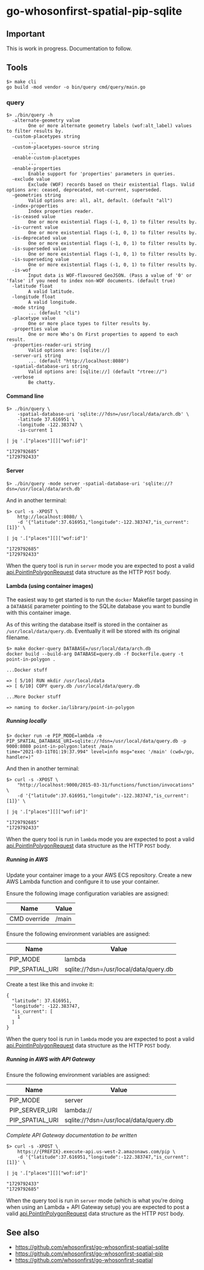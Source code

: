 # go-whosonfirst-spatial-pip-sqlite

## Important

This is work in progress. Documentation to follow.

## Tools

```
$> make cli
go build -mod vendor -o bin/query cmd/query/main.go
```

### query

```
$> ./bin/query -h
  -alternate-geometry value
    	One or more alternate geometry labels (wof:alt_label) values to filter results by.
  -custom-placetypes string
    	...
  -custom-placetypes-source string
    	...
  -enable-custom-placetypes
    	...
  -enable-properties
    	Enable support for 'properties' parameters in queries.
  -exclude value
    	Exclude (WOF) records based on their existential flags. Valid options are: ceased, deprecated, not-current, superseded.
  -geometries string
    	Valid options are: all, alt, default. (default "all")
  -index-properties
    	Index properties reader.
  -is-ceased value
    	One or more existential flags (-1, 0, 1) to filter results by.
  -is-current value
    	One or more existential flags (-1, 0, 1) to filter results by.
  -is-deprecated value
    	One or more existential flags (-1, 0, 1) to filter results by.
  -is-superseded value
    	One or more existential flags (-1, 0, 1) to filter results by.
  -is-superseding value
    	One or more existential flags (-1, 0, 1) to filter results by.
  -is-wof
    	Input data is WOF-flavoured GeoJSON. (Pass a value of '0' or 'false' if you need to index non-WOF documents. (default true)
  -latitude float
    	A valid latitude.
  -longitude float
    	A valid longitude.
  -mode string
    	... (default "cli")
  -placetype value
    	One or more place types to filter results by.
  -properties value
    	One or more Who's On First properties to append to each result.
  -properties-reader-uri string
    	Valid options are: [sqlite://]
  -server-uri string
    	... (default "http://localhost:8080")
  -spatial-database-uri string
    	Valid options are: [sqlite://] (default "rtree://")
  -verbose
    	Be chatty.
```

#### Command line

```
$> ./bin/query \
	-spatial-database-uri 'sqlite://?dsn=/usr/local/data/arch.db' \
	-latitude 37.616951 \
	-longitude -122.383747 \
	-is-current 1

| jq '.["places"][]["wof:id"]'

"1729792685"
"1729792433"
```

#### Server

```
$> ./bin/query -mode server -spatial-database-uri 'sqlite://?dsn=/usr/local/data/arch.db'
```

And in another terminal:

```
$> curl -s -XPOST \
	http://localhost:8080/ \
	-d '{"latitude":37.616951,"longitude":-122.383747,"is_current":[1]}' \

| jq '.["places"][]["wof:id"]'

"1729792685"
"1729792433"
```

When the query tool is run in `server` mode you are expected to post a valid [api.PointInPolygonRequest](https://github.com/whosonfirst/go-whosonfirst-spatial/blob/main/api/pointinpolygon.go#L11) data structure as the HTTP `POST` body.

#### Lambda (using container images)

The easiest way to get started is to run the `docker` Makefile target passing in a `DATABASE` parameter pointing to the SQLite database you want to bundle with this container image.

As of this writing the database itself is stored in the container as `/usr/local/data/query.db`. Eventually it will be stored with its original filename.

```
$> make docker-query DATABASE=/usr/local/data/arch.db
docker build --build-arg DATABASE=query.db -f Dockerfile.query -t point-in-polygon .

...Docker stuff

=> [ 5/10] RUN mkdir /usr/local/data
=> [ 6/10] COPY query.db /usr/local/data/query.db

...More Docker stuff

=> naming to docker.io/library/point-in-polygon   
```

##### Running locally

```
$> docker run -e PIP_MODE=lambda -e PIP_SPATIAL_DATABASE_URI=sqlite://?dsn=/usr/local/data/query.db -p 9000:8080 point-in-polygon:latest /main
time="2021-03-11T01:19:37.994" level=info msg="exec '/main' (cwd=/go, handler=)"
```

And then in another terminal:

```
$> curl -s -XPOST \
	"http://localhost:9000/2015-03-31/functions/function/invocations" \
	-d '{"latitude":37.616951,"longitude":-122.383747,"is_current":[1]}' \

| jq '.["places"][]["wof:id"]'

"1729792685"
"1729792433"
```

When the query tool is run in `lambda` mode you are expected to post a valid [api.PointInPolygonRequest](https://github.com/whosonfirst/go-whosonfirst-spatial/blob/main/api/pointinpolygon.go#L11) data structure as the HTTP `POST` body.

##### Running in AWS

Update your container image to a your AWS ECS repository. Create a new AWS Lambda function and configure it to use your container.

Ensure the following image configuration variables are assigned:

| Name | Value |
| --- | --- |
| CMD override | /main |

Ensure the following environment variables are assigned:

| Name | Value |
| --- | --- |
| PIP_MODE | lambda |
| PIP_SPATIAL_URI | sqlite://?dsn=/usr/local/data/query.db |

Create a test like this and invoke it:

```
{
  "latitude": 37.616951,
  "longitude": -122.383747,
  "is_current": [
    1
  ]
}
```

When the query tool is run in `lambda` mode you are expected to post a valid [api.PointInPolygonRequest](https://github.com/whosonfirst/go-whosonfirst-spatial/blob/main/api/pointinpolygon.go#L11) data structure as the HTTP `POST` body.

##### Running in AWS with API Gateway

Ensure the following environment variables are assigned:

| Name | Value |
| --- | --- |
| PIP_MODE | server |
| PIP_SERVER_URI | lambda:// |
| PIP_SPATIAL_URI | sqlite://?dsn=/usr/local/data/query.db |

_Complete API Gateway documentation to be written_

```
$> curl -s -XPOST \
	https://{PREFIX}.execute-api.us-west-2.amazonaws.com/pip \
	-d '{"latitude":37.616951,"longitude":-122.383747,"is_current":[1]}' \

| jq '.["places"][]["wof:id"]'

"1729792433"
"1729792685"
```

When the query tool is run in `server` mode (which is what you're doing when using an Lambda + API Gateway setup) you are expected to post a valid [api.PointInPolygonRequest](https://github.com/whosonfirst/go-whosonfirst-spatial/blob/main/api/pointinpolygon.go#L11) data structure as the HTTP `POST` body.

## See also

* https://github.com/whosonfirst/go-whosonfirst-spatial-sqlite
* https://github.com/whosonfirst/go-whosonfirst-spatial-pip
* https://github.com/whosonfirst/go-whosonfirst-spatial